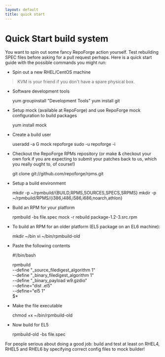 ```yaml
---
layout: default
title: quick start
---
```


# Quick Start build system

You want to spin out some fancy RepoForge action yourself. Test rebuilding SPEC files before asking for a pull request perhaps. Here is a quick start guide with the possible commands you might run:

* Spin out a new RHEL/CentOS machine

> KVM is your friend if you don't have a spare physical box.

* Software development tools

    yum groupinstall "Development Tools"
    yum install git

* Setup mock (available at RepoForge) and use RepoForge mock configuration to build packages

    yum install mock

* Create a build user

    useradd -a G mock repoforge
    sudo -u repoforge -i

* Checkout the RepoForge RPMs repository (or make & checkout your own fork if you are expecting to submit your patches back to us, which you really ought to, of course!)

    git clone git://github.com/repoforge/rpms.git

* Setup a build environment

    mkdir -p ~/rpmbuild/{BUILD,RPMS,SOURCES,SPECS,SRPMS}
    mkdir -p ~/rpmbuild/RPMS/{i386,i486,i586,i686,noarch,athlon}

* Build an RPM for your platform

    rpmbuild -bs file.spec
    mock -r <configfile> rebuild package-1.2-3.src.rpm
	
* To build an RPM for an older platform (EL5 package on an EL6 machine):

    mkdir ~/bin
    vi ~/bin/rpmbuild-old

* Paste the following contents

    #!/bin/bash

    rpmbuild \
        --define "_source_filedigest_algorithm 1" \
        --define "_binary_filedigest_algorithm 1" \
        --define "_binary_payload w9.gzdio" \
        --define="dist .el5" \
        --define="el5 1" \
        $*

* Make the file executable

    chmod +x ~/bin/rpmbuild-old

* Now build for EL5

    rpmbuild-old -bs file.spec

For people serious about doing a good job: build and test at least on RHEL4, RHEL5 and RHEL6 by specifying correct config files to mock builder!
